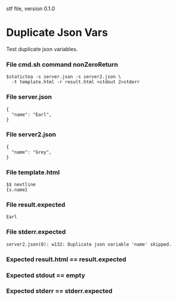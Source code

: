stf file, version 0.1.0

# Duplicate Json Vars

Test duplicate json variables.

### File cmd.sh command nonZeroReturn

~~~
$statictea -s server.json -s server2.json \
  -t template.html -r result.html >stdout 2>stderr
~~~

### File server.json

~~~
{
  "name": "Earl",
}
~~~

### File server2.json

~~~
{
  "name": "Grey",
}
~~~

### File template.html

~~~
$$ nextline
{s.name}
~~~

### File result.expected

~~~
Earl
~~~

### File stderr.expected

~~~
server2.json(0): w132: Duplicate json variable 'name' skipped.
~~~

### Expected result.html == result.expected
### Expected stdout == empty
### Expected stderr == stderr.expected

